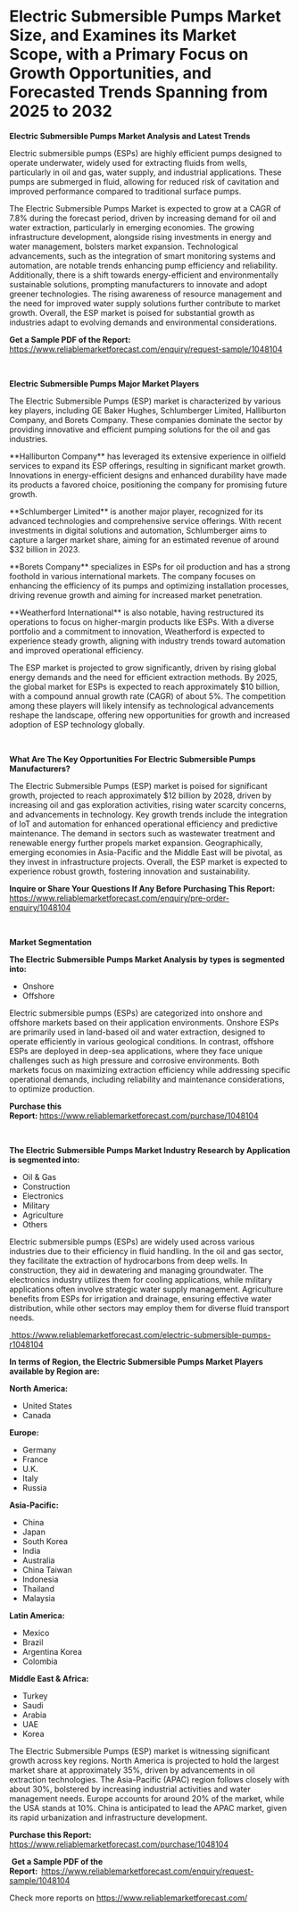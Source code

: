 <p><h1>Electric Submersible Pumps Market Size, and Examines its Market Scope, with a Primary Focus on Growth Opportunities, and Forecasted Trends Spanning from 2025 to 2032</h1></p><p><strong>Electric Submersible Pumps Market Analysis and Latest Trends</strong></p>
<p><p>Electric submersible pumps (ESPs) are highly efficient pumps designed to operate underwater, widely used for extracting fluids from wells, particularly in oil and gas, water supply, and industrial applications. These pumps are submerged in fluid, allowing for reduced risk of cavitation and improved performance compared to traditional surface pumps. </p><p>The Electric Submersible Pumps Market is expected to grow at a CAGR of 7.8% during the forecast period, driven by increasing demand for oil and water extraction, particularly in emerging economies. The growing infrastructure development, alongside rising investments in energy and water management, bolsters market expansion. Technological advancements, such as the integration of smart monitoring systems and automation, are notable trends enhancing pump efficiency and reliability. Additionally, there is a shift towards energy-efficient and environmentally sustainable solutions, prompting manufacturers to innovate and adopt greener technologies. The rising awareness of resource management and the need for improved water supply solutions further contribute to market growth. Overall, the ESP market is poised for substantial growth as industries adapt to evolving demands and environmental considerations.</p></p>
<p><strong>Get a Sample PDF of the Report:&nbsp;</strong> <a href="https://www.reliablemarketforecast.com/enquiry/request-sample/1048104?utm_campaign=1840&utm_medium=2&utm_source=Github&utm_content=ia&utm_term=15012025&utm_id=electric-submersible-pumps">https://www.reliablemarketforecast.com/enquiry/request-sample/1048104</a></p>
<p>&nbsp;</p>
<p><strong>Electric Submersible Pumps Major Market Players</strong></p>
<p><p>The Electric Submersible Pumps (ESP) market is characterized by various key players, including GE Baker Hughes, Schlumberger Limited, Halliburton Company, and Borets Company. These companies dominate the sector by providing innovative and efficient pumping solutions for the oil and gas industries.</p><p>**Halliburton Company** has leveraged its extensive experience in oilfield services to expand its ESP offerings, resulting in significant market growth. Innovations in energy-efficient designs and enhanced durability have made its products a favored choice, positioning the company for promising future growth.</p><p>**Schlumberger Limited** is another major player, recognized for its advanced technologies and comprehensive service offerings. With recent investments in digital solutions and automation, Schlumberger aims to capture a larger market share, aiming for an estimated revenue of around $32 billion in 2023.</p><p>**Borets Company** specializes in ESPs for oil production and has a strong foothold in various international markets. The company focuses on enhancing the efficiency of its pumps and optimizing installation processes, driving revenue growth and aiming for increased market penetration.</p><p>**Weatherford International** is also notable, having restructured its operations to focus on higher-margin products like ESPs. With a diverse portfolio and a commitment to innovation, Weatherford is expected to experience steady growth, aligning with industry trends toward automation and improved operational efficiency.</p><p>The ESP market is projected to grow significantly, driven by rising global energy demands and the need for efficient extraction methods. By 2025, the global market for ESPs is expected to reach approximately $10 billion, with a compound annual growth rate (CAGR) of about 5%. The competition among these players will likely intensify as technological advancements reshape the landscape, offering new opportunities for growth and increased adoption of ESP technology globally.</p></p>
<p>&nbsp;</p>
<p><strong>What Are The Key Opportunities For Electric Submersible Pumps Manufacturers?</strong></p>
<p><p>The Electric Submersible Pumps (ESP) market is poised for significant growth, projected to reach approximately $12 billion by 2028, driven by increasing oil and gas exploration activities, rising water scarcity concerns, and advancements in technology. Key growth trends include the integration of IoT and automation for enhanced operational efficiency and predictive maintenance. The demand in sectors such as wastewater treatment and renewable energy further propels market expansion. Geographically, emerging economies in Asia-Pacific and the Middle East will be pivotal, as they invest in infrastructure projects. Overall, the ESP market is expected to experience robust growth, fostering innovation and sustainability.</p></p>
<p><strong>Inquire or Share Your Questions If Any Before Purchasing This Report:</strong> <a href="https://www.reliablemarketforecast.com/enquiry/pre-order-enquiry/1048104?utm_campaign=1840&utm_medium=2&utm_source=Github&utm_content=ia&utm_term=15012025&utm_id=electric-submersible-pumps">https://www.reliablemarketforecast.com/enquiry/pre-order-enquiry/1048104</a></p>
<p>&nbsp;</p>
<p><strong>Market Segmentation</strong></p>
<p><strong>The Electric Submersible Pumps Market Analysis by types is segmented into:</strong></p>
<p><ul><li>Onshore</li><li>Offshore</li></ul></p>
<p><p>Electric submersible pumps (ESPs) are categorized into onshore and offshore markets based on their application environments. Onshore ESPs are primarily used in land-based oil and water extraction, designed to operate efficiently in various geological conditions. In contrast, offshore ESPs are deployed in deep-sea applications, where they face unique challenges such as high pressure and corrosive environments. Both markets focus on maximizing extraction efficiency while addressing specific operational demands, including reliability and maintenance considerations, to optimize production.</p></p>
<p><strong>Purchase this Report:&nbsp;</strong><a href="https://www.reliablemarketforecast.com/purchase/1048104?utm_campaign=1840&utm_medium=2&utm_source=Github&utm_content=ia&utm_term=15012025&utm_id=electric-submersible-pumps">https://www.reliablemarketforecast.com/purchase/1048104</a></p>
<p>&nbsp;</p>
<p><strong>The Electric Submersible Pumps Market Industry Research by Application is segmented into:</strong></p>
<p><ul><li>Oil & Gas</li><li>Construction</li><li>Electronics</li><li>Military</li><li>Agriculture</li><li>Others</li></ul></p>
<p><p>Electric submersible pumps (ESPs) are widely used across various industries due to their efficiency in fluid handling. In the oil and gas sector, they facilitate the extraction of hydrocarbons from deep wells. In construction, they aid in dewatering and managing groundwater. The electronics industry utilizes them for cooling applications, while military applications often involve strategic water supply management. Agriculture benefits from ESPs for irrigation and drainage, ensuring effective water distribution, while other sectors may employ them for diverse fluid transport needs.</p></p>
<p><a href="https://www.reliablemarketforecast.com/electric-submersible-pumps-r1048104?utm_campaign=1840&utm_medium=2&utm_source=Github&utm_content=ia&utm_term=15012025&utm_id=electric-submersible-pumps">&nbsp;https://www.reliablemarketforecast.com/electric-submersible-pumps-r1048104</a></p>
<p><strong>In terms of Region, the Electric Submersible Pumps Market Players available by Region are:</strong></p>
<p>
    <p> <strong> North America: </strong>
        <ul>
            <li>United States</li>
            <li>Canada</li>
        </ul>
        </p> 
    <p> <strong> Europe: </strong>
        <ul>
            <li>Germany</li>
            <li>France</li>
            <li>U.K.</li>
            <li>Italy</li>
            <li>Russia</li>
        </ul>
        </p> 
    <p> <strong> Asia-Pacific: </strong>
        <ul>
            <li>China</li>
            <li>Japan</li>
            <li>South Korea</li>
            <li>India</li>
            <li>Australia</li>
            <li>China Taiwan</li>
            <li>Indonesia</li>
            <li>Thailand</li>
            <li>Malaysia</li>
        </ul>
        </p> 
    <p> <strong> Latin America: </strong>
        <ul>
            <li>Mexico</li>
            <li>Brazil</li>
            <li>Argentina Korea</li>
            <li>Colombia</li>
        </ul>
        </p> 
    <p> <strong> Middle East & Africa: </strong>
        <ul>
            <li>Turkey</li>
            <li>Saudi</li>
            <li>Arabia</li>
            <li>UAE</li>
            <li>Korea</li>
        </ul>
    </p>
    </p>
<p><p>The Electric Submersible Pumps (ESP) market is witnessing significant growth across key regions. North America is projected to hold the largest market share at approximately 35%, driven by advancements in oil extraction technologies. The Asia-Pacific (APAC) region follows closely with about 30%, bolstered by increasing industrial activities and water management needs. Europe accounts for around 20% of the market, while the USA stands at 10%. China is anticipated to lead the APAC market, given its rapid urbanization and infrastructure development.</p></p>
<p><strong>Purchase this Report: </strong><a href="https://www.reliablemarketforecast.com/purchase/1048104?utm_campaign=1840&utm_medium=2&utm_source=Github&utm_content=ia&utm_term=15012025&utm_id=electric-submersible-pumps">https://www.reliablemarketforecast.com/purchase/1048104</a></p>
<p>&nbsp;<strong>Get a Sample PDF of the Report:&nbsp;&nbsp;</strong><a href="https://www.reliablemarketforecast.com/enquiry/request-sample/1048104?utm_campaign=1840&utm_medium=2&utm_source=Github&utm_content=ia&utm_term=15012025&utm_id=electric-submersible-pumps">https://www.reliablemarketforecast.com/enquiry/request-sample/1048104</a></p>
<p><strong></strong></p>
<p>Check more reports on <a href="https://www.reliablemarketforecast.com/?utm_campaign=1840&utm_medium=2&utm_source=Github&utm_content=ia&utm_term=15012025&utm_id=electric-submersible-pumps">https://www.reliablemarketforecast.com/</a></p>